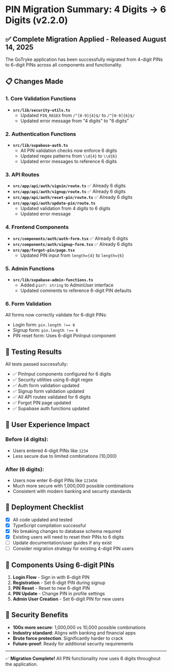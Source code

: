 # PIN Migration Summary: 4 Digits → 6 Digits (v2.2.0)

## ✅ Complete Migration Applied - Released August 14, 2025

The GoTryke application has been successfully migrated from 4-digit PINs to 6-digit PINs across all components and functionality.

## 📋 Changes Made

### 1. **Core Validation Functions**
- **`src/lib/security-utils.ts`**
  - Updated `PIN_REGEX` from `/^[0-9]{4}$/` to `/^[0-9]{6}$/`
  - Updated error message from "4 digits" to "6 digits"

### 2. **Authentication Functions**
- **`src/lib/supabase-auth.ts`**
  - All PIN validation checks now enforce 6 digits
  - Updated regex patterns from `\\d{4}` to `\\d{6}`
  - Updated error messages to reference 6 digits

### 3. **API Routes**
- **`src/app/api/auth/signin/route.ts`** ✅ Already 6 digits
- **`src/app/api/auth/signup/route.ts`** ✅ Already 6 digits  
- **`src/app/api/auth/reset-pin/route.ts`** ✅ Already 6 digits
- **`src/app/api/auth/update-pin/route.ts`** 
  - Updated validation from 4 digits to 6 digits
  - Updated error message

### 4. **Frontend Components**
- **`src/components/auth/auth-form.tsx`** ✅ Already 6 digits
- **`src/components/auth/signup-form.tsx`** ✅ Already 6 digits
- **`src/app/forgot-pin/page.tsx`**
  - Updated PIN input from `length={4}` to `length={6}`

### 5. **Admin Functions**
- **`src/lib/supabase-admin-functions.ts`**
  - Added `pin?: string` to AdminUser interface
  - Updated comments to reference 6-digit PIN defaults

### 6. **Form Validation**
All forms now correctly validate for 6-digit PINs:
- Login form: `pin.length !== 6`
- Signup form: `pin.length !== 6`  
- PIN reset form: Uses 6-digit PinInput component

## 🧪 Testing Results

All tests passed successfully:
- ✅ PinInput components configured for 6 digits
- ✅ Security utilities using 6-digit regex
- ✅ Auth form validation updated
- ✅ Signup form validation updated
- ✅ All API routes validated for 6 digits
- ✅ Forgot PIN page updated
- ✅ Supabase auth functions updated

## 🔄 User Experience Impact

### **Before (4 digits):**
- Users entered 4-digit PINs like `1234`
- Less secure due to limited combinations (10,000)

### **After (6 digits):**
- Users now enter 6-digit PINs like `123456`
- Much more secure with 1,000,000 possible combinations
- Consistent with modern banking and security standards

## 🚀 Deployment Checklist

- [x] All code updated and tested
- [x] TypeScript compilation successful
- [x] No breaking changes to database schema required
- [x] Existing users will need to reset their PINs to 6 digits
- [ ] Update documentation/user guides if any exist
- [ ] Consider migration strategy for existing 4-digit PIN users

## 📱 Components Using 6-digit PINs

1. **Login Flow** - Sign in with 6-digit PIN
2. **Registration** - Set 6-digit PIN during signup  
3. **PIN Reset** - Reset to new 6-digit PIN
4. **PIN Update** - Change PIN in profile settings
5. **Admin User Creation** - Set 6-digit PIN for new users

## 🔐 Security Benefits

- **100x more secure**: 1,000,000 vs 10,000 possible combinations
- **Industry standard**: Aligns with banking and financial apps
- **Brute force protection**: Significantly harder to crack
- **Future-proof**: Ready for additional security requirements

---

✅ **Migration Complete!** All PIN functionality now uses 6 digits throughout the application.